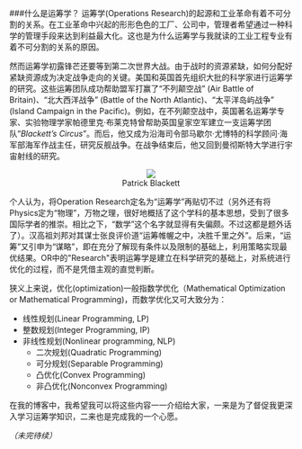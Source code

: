 ###什么是运筹学？
运筹学(Operations Research)的起源和工业革命有着不可分割的关系。在工业革命中兴起的形形色色的工厂、公司中，管理者希望通过一种科学的管理手段来达到利益最大化。这也是为什么运筹学与我就读的工业工程专业有着不可分割的关系的原因。

然而运筹学初露锋芒还要等到第二次世界大战。由于战时的资源紧缺，如何分配好紧缺资源成为决定战争走向的关键。美国和英国首先组织大批的科学家进行运筹学的研究。这些运筹团队成功帮助盟军打赢了“不列颠空战” (Air Battle of Britain)、“北大西洋战争” (Battle of the North Atlantic)、“太平洋岛屿战争” (Island Campaign in the Pacific)。例如，在不列颠空战中，英国著名运筹学专家、实验物理学家帕德里克·布莱克特曾帮助英国皇家空军建立一支运筹学团队“*Blackett’s Circus*”。而后，他又成为沿海司令部马歇尔·尤博特的科学顾问·海军部海军作战主任，研究反舰战争。在战争结束后，他又回到曼彻斯特大学进行宇宙射线的研究。

<div style="text-align:center"><img src ="http://www.nobelprize.org/nobel_prizes/physics/laureates/1948/blackett.jpg" /></div>
<div style="text-align: center">Patrick Blackett</div>

个人认为，将Operation Research定名为“运筹学”再贴切不过（另外还有将Physics定为“物理”，万物之理，很好地概括了这个学科的基本思想，受到了很多国际学者的推崇。相比之下，“数学”这个名字就显得有失偏颇。不过这都是题外话了）。汉高祖刘邦对其谋士张良评价道“运筹帷幄之中，决胜千里之外”。后来，“运筹”又引申为“谋略”，即在充分了解现有条件以及限制的基础上，利用策略实现最优结果。OR中的"Research"表明运筹学是建立在科学研究的基础上，对系统进行优化的过程，而不是凭借主观的直觉判断。

狭义上来说，优化(optimization)一般指数学优化（Mathematical Optimization or Mathematical Programming)，而数学优化又可大致分为：

- 线性规划(Linear Programming, LP)
- 整数规划(Integer Programming, IP)
- 非线性规划(Nonlinear programming, NLP)
  - 二次规划(Quadratic Programming)
  - 可分规划(Separable Programming)
  - 凸优化(Convex Programming)
  - 非凸优化(Nonconvex Programming)

在我的博客中，我希望我可以将这些内容一一介绍给大家，一来是为了督促我更深入学习运筹学知识，二来也是完成我的一个心愿。

*（未完待续）*

